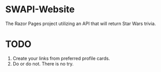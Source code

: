 # SWAPI-Website
The Razor Pages project utilizing an API that will return Star Wars trivia.

# TODO

1. Create your links from preferred profile cards.
2. Do or do not. There is no try.
